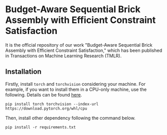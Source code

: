 # Budget-Aware Sequential Brick Assembly with Efficient Constraint Satisfaction

It is the official repository of our work "Budget-Aware Sequential Brick Assembly with Efficient Constraint Satisfaction," which has been published in Transactions on Machine Learning Research (TMLR).

## Installation

Firstly, install `torch` and `torchvision` considering your machine. For example, if you want to install them in a CPU-only machine, use the following. Details can be found [here](https://pytorch.org/get-started/locally/).
```
pip install torch torchvision --index-url https://download.pytorch.org/whl/cpu
```

Then, install other dependency following the command below.
```
pip install -r requirements.txt
```
